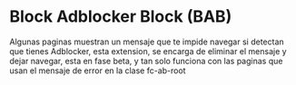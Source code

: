 # Block Adblocker Block (BAB)

Algunas paginas muestran un mensaje que te impide navegar si detectan que tienes Adblocker, esta extension, se encarga de eliminar el mensaje y dejar navegar, esta en fase beta, y tan solo funciona con las paginas que usan el mensaje de error en la clase fc-ab-root
